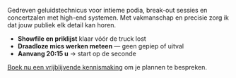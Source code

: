 Gedreven geluidstechnicus voor intieme podia, break-out sessies en concertzalen met high-end systemen. Met vakmanschap en precisie zorg ik dat jouw publiek elk detail kan horen.

* **Showfile en priklijst** klaar vóór de truck lost
* **Draadloze mics werken meteen** — geen gepiep of uitval
* **Aanvang 20:15 u** → start op de seconde

[Boek nu een vrijblijvende kennismaking](https://calendly.com/joost-spacebabies/30min) om je plannen te bespreken.